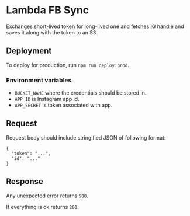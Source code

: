 # Lambda FB Sync

Exchanges short-lived token for long-lived one and fetches IG handle and saves it
along with the token to an S3.

## Deployment
To deploy for production, run `npm run deploy:prod`.

### Environment variables
- `BUCKET_NAME` where the credentials should be stored in.
- `APP_ID` is Instagram app id.
- `APP_SECRET` is token associated with app.

## Request
Request body should include stringified JSON of following format:

```
{
  "token": "...",
  "id": "..."
}
```

## Response
Any unexpected error returns `500`.

If everything is ok returns `200`.
